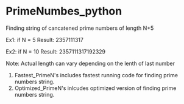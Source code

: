# PrimeNumbes_python

Finding string of cancatened prime numbers of length N+5

Ex1: if N = 5
Result: 2357111317

Ex2: if N = 10
Result: 2357111317192329

Note: Actual length can vary depending on the lenth of last number
 
1. Fastest_PrimeN's includes fastest running code for finding prime numbers string.
2. Optimized_PrimeN's inlcudes optimized version of finding prime numbers string.
